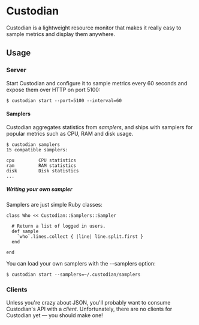 # Custodian

Custodian is a lightweight resource monitor that makes it really easy
to sample metrics and display them anywhere.

## Usage

### Server

Start Custodian and configure it to sample metrics every 60 seconds and expose
them over HTTP on port 5100:

    $ custodian start --port=5100 --interval=60

#### Samplers

Custodian aggregates statistics from *samplers*, and ships with samplers for
popular metrics such as CPU, RAM and disk usage.

    $ custodian samplers
    15 compatible samplers:

    cpu         CPU statistics
    ram         RAM statistics
    disk        Disk statistics
    ...

##### Writing your own sampler

Samplers are just simple Ruby classes:

    class Who << Custodian::Samplers::Sampler

      # Return a list of logged in users.
      def sample
        `who`.lines.collect { |line| line.split.first }
      end

    end

You can load your own samplers with the --samplers option:

    $ custodian start --samplers=~/.custodian/samplers

### Clients

Unless you're crazy about JSON, you'll probably want to consume Custodian's API
with a *client*. Unfortunately, there are no clients for Custodian yet — you should make one!
